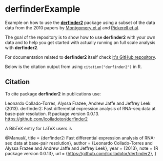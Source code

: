 derfinderExample
================

Example on how to use the __[derfinder2](https://github.com/lcolladotor/derfinder2)__ package using a subset of the data data from the 2010 papers by [Montgomery et al](http://www.ncbi.nlm.nih.gov/pubmed?term=20220756) and [Pickerell et al](http://www.ncbi.nlm.nih.gov/pubmed?term=20220758).

The goal of the repository is to show how to use __derfinder2__ with your own data and to help you get started with actually running an full scale analysis with __derfinder2__. 

For documentation related to __derfinder2__ itself check [it's GitHub repository](https://github.com/lcolladotor/derfinder2).

Below is the citation output from using `citation("derfinder2")` in R.

## Citation

To cite package __derfinder2__ in publications use:

Leonardo Collado-Torres, Alyssa Frazee, Andrew Jaffe and Jeffrey Leek (2013). derfinder2: Fast differential expression analysis of RNA-seq data at base-pair resolution. R package version 0.0.13. https://github.com/lcolladotor/derfinder2

A BibTeX entry for LaTeX users is

@Manual{, title = {derfinder2: Fast differential expression analysis of RNA-seq data at base-pair resolution}, author = {Leonardo Collado-Torres and Alyssa Frazee and Andrew Jaffe and Jeffrey Leek}, year = {2013}, note = {R package version 0.0.13}, url = {https://github.com/lcolladotor/derfinder2}, }
